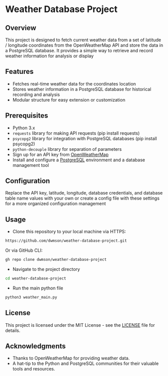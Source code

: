 # Weather Database Project

## Overview
This project is designed to fetch current weather data from a set of latitude / longitude coordinates from the OpenWeatherMap API and store the data in a PostgreSQL database. 
It provides a simple way to retrieve and record weather information for analysis or display

## Features
* Fetches real-time weather data for the coordinates location
* Stores weather information in a PostgreSQL database for historical recording and analysis
* Modular structure for easy extension or customization

## Prerequisites 
* Python 3.x
* `requests` library for making API requests (pip install requests)
* `psycopg2` library for integration with PostgreSQL databases (pip install psycopg2)
* `python-decouple` library for separation of parameters
* Sign up for an API key from [OpenWeatherMap](https://openweathermap.org)
* Install and configure a [PostgreSQL](https://www.postgresql.org) environment and a database management tool

## Configuration
Replace the API key, latitude, longitude, database credentials, and database table name values with your own or create a config file with these settings for a more organized configuration management

## Usage
* Clone this repository to your local machine via HTTPS:
```bash
https://github.com/dwmson/weather-database-project.git
```
Or via GitHub CLI:
```bash
gh repo clone dwmson/weather-database-project
```
* Navigate to the project directory
```bash
cd weather-database-project
```
* Run the main python file
```bash
python3 weather_main.py
```

## License
This project is licensed under the MIT License - see the [LICENSE](LICENSE) file for details.

## Acknowledgments
- Thanks to OpenWeatherMap for providing weather data.
- A hat-tip to the Python and PostgreSQL communities for their valuable tools and resources.
